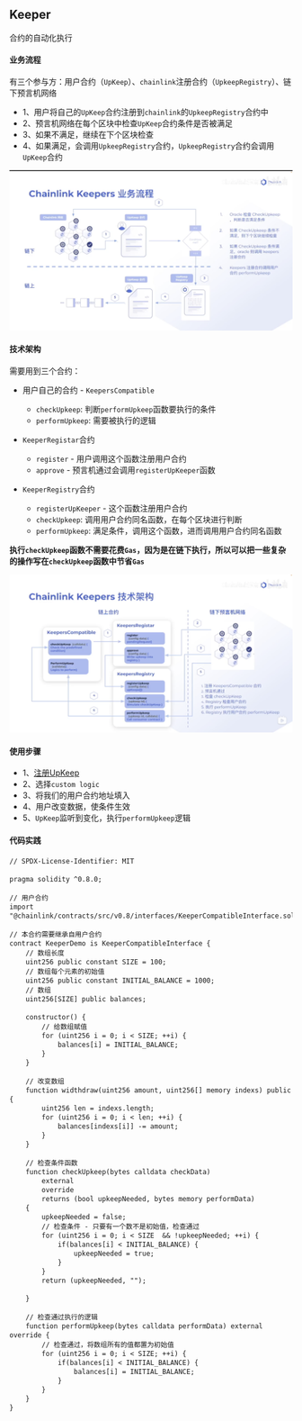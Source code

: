 <!--
 * @Descripttion: 
 * @Author: lizhengxing
 * @Date: 2022-11-03 16:29:58
 * @LastEditTime: 2022-11-03 18:10:36
-->
## Keeper

合约的自动化执行

#### 业务流程

有三个参与方：用户合约（`UpKeep`）、`chainlink`注册合约（`UpkeepRegistry`）、链下预言机网络

- 1、用户将自己的`UpKeep`合约注册到`chainlink`的`UpkeepRegistry`合约中
- 2、预言机网络在每个区块中检查`UpKeep`合约条件是否被满足
- 3、如果不满足，继续在下个区块检查
- 4、如果满足，会调用`UpkeepRegistry`合约，`UpkeepRegistry`合约会调用`UpKeep`合约

![业务流程](imgs/keeper-1.png)

#### 技术架构

需要用到三个合约：

- 用户自己的合约 - `KeepersCompatible`
  - `checkUpkeep`: 判断`performUpkeep`函数要执行的条件
  - `performUpkeep`: 需要被执行的逻辑

- `KeeperRegistar`合约
  - `register` - 用户调用这个函数注册用户合约
  - `approve` - 预言机通过会调用`registerUpKeeper`函数
  
- `KeeperRegistry`合约
  - `registerUpKeeper` - 这个函数注册用户合约
  - `checkUpkeep`: 调用用户合约同名函数，在每个区块进行判断
  - `performUpkeep`: 满足条件，调用这个函数，进而调用用户合约同名函数

**执行`checkUpkeep`函数不需要花费`Gas`，因为是在链下执行，所以可以把一些复杂的操作写在`checkUpkeep`函数中节省`Gas`**

![技术架构](imgs/keeper-2.png)

#### 使用步骤

- 1、[注册UpKeep](https://keepers.chain.link/)
- 2、选择`custom logic`
- 3、将我们的用户合约地址填入
- 4、用户改变数据，使条件生效
- 5、`UpKeep`监听到变化，执行`performUpkeep`逻辑

#### 代码实践

```solidity
// SPDX-License-Identifier: MIT

pragma solidity ^0.8.0;

// 用户合约
import "@chainlink/contracts/src/v0.8/interfaces/KeeperCompatibleInterface.sol";

// 本合约需要继承自用户合约
contract KeeperDemo is KeeperCompatibleInterface {
    // 数组长度
    uint256 public constant SIZE = 100;
    // 数组每个元素的初始值
    uint256 public constant INITIAL_BALANCE = 1000;
    // 数组
    uint256[SIZE] public balances;

    constructor() {
        // 给数组赋值
        for (uint256 i = 0; i < SIZE; ++i) {
            balances[i] = INITIAL_BALANCE;
        }
    }

    // 改变数组
    function widthdraw(uint256 amount, uint256[] memory indexs) public {
        uint256 len = indexs.length;
        for (uint256 i = 0; i < len; ++i) {
            balances[indexs[i]] -= amount;
        }
    }

    // 检查条件函数
    function checkUpkeep(bytes calldata checkData)
        external
        override
        returns (bool upkeepNeeded, bytes memory performData)
    {
        upkeepNeeded = false;
        // 检查条件 - 只要有一个数不是初始值，检查通过
        for (uint256 i = 0; i < SIZE  && !upkeepNeeded; ++i) {
            if(balances[i] < INITIAL_BALANCE) {
                upkeepNeeded = true;
            }
        }
        return (upkeepNeeded, "");

    }

    // 检查通过执行的逻辑
    function performUpkeep(bytes calldata performData) external override {
        // 检查通过，将数组所有的值都置为初始值
        for (uint256 i = 0; i < SIZE; ++i) {
            if(balances[i] < INITIAL_BALANCE) {
                balances[i] = INITIAL_BALANCE;
            }
        }
    }
}

```